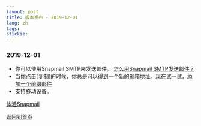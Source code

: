 ```yaml
---
layout: post
title: 版本发布 - 2019-12-01 
lang: zh
tags: 
stickie: 
---
```


### 2019-12-01

+ 你可以使用Snapmail SMTP来发送邮件。 <a target="_blank" href="https://www.snapmail.cc/blog/zh/2019/11/30/snapmail-smtp.html">怎么用Snapmail SMTP发送邮件？</a>
+ 当你点击[复制]的时候，你总是可以得到一个新的邮箱地址。现在试一试，<a target="_blank" href="https://www.snapmail.cc/#/addEmailBox">添加一个前缀邮件</a>
+ 支持移动设备。

<a target="_blank" href="https://www.snapmail.cc"><i class="fa fa-envelope a"></i> 体验Snapmail </a>

<a href="https://www.snapmail.cc/blog/"><i class="fa fa-arrow-circle-left"></i> 返回到首页 </a>